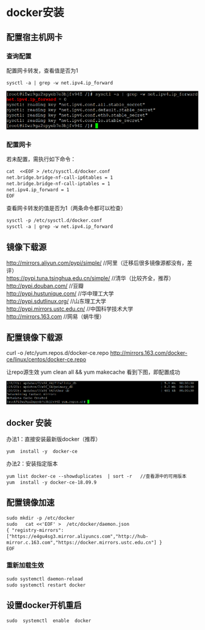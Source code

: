 # docker安装

## 配置宿主机网卡

### 查询配置

配置网卡转发，查看值是否为1

```
sysctl -a | grep -w net.ipv4.ip_forward
```

![](../images/2022-08-08-15-49-43.png)

### 配置网卡

若未配置，需执行如下命令：

```
cat  <<EOF > /etc/sysctl.d/docker.conf
net.bridge.bridge-nf-call-ip6tables = 1
net.bridge.bridge-nf-call-iptables = 1
net.ipv4.ip_forward = 1
EOF
```

查看网卡转发的值是否为1（两条命令都可以检查）

```
sysctl -p /etc/sysctl.d/docker.conf
sysctl -a | grep -w net.ipv4.ip_forward
```

## 镜像下载源

http://mirrors.aliyun.com/pypi/simple/ //阿里（迁移后很多镜像源都没有，差评）  
https://pypi.tuna.tsinghua.edu.cn/simple/ //清华（比较齐全，推荐）  
http://pypi.douban.com/ //豆瓣  
http://pypi.hustunique.com/ //华中理工大学  
http://pypi.sdutlinux.org/ //山东理工大学  
http://pypi.mirrors.ustc.edu.cn/ //中国科学技术大学  
http://mirrors.163.com //网易（蜗牛慢）

## 配置镜像下载源

curl -o /etc/yum.repos.d/docker-ce.repo http://mirrors.163.com/docker-ce/linux/centos/docker-ce.repo

让repo源生效 yum clean all && yum makecache 看到下图，即配置成功

![](../images/2022-08-08-15-53-48.png)

## docker 安装

办法1：直接安装最新版docker（推荐）

```
yum  install -y  docker-ce
```

办法2：安装指定版本

```
yum list docker-ce --showduplicates  | sort -r   //查看源中的可用版本
yum  install -y docker-ce-18.09.9
```

## 配置镜像加速

```
sudo mkdir -p /etc/docker   
sudo   cat <<'EOF' >  /etc/docker/daemon.json    
{ "registry-mirrors": ["https://e4gu4sg3.mirror.aliyuncs.com","http://hub-mirror.c.163.com","https://docker.mirrors.ustc.edu.cn"] }   
EOF
```

### 重新加载生效

```
sudo systemctl daemon-reload    
sudo systemctl restart docker  
```

## 设置docker开机重启

```
sudo  systemctl  enable  docker
```
